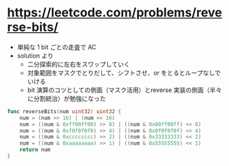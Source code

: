 # https://leetcode.com/problems/reverse-bits/

- 単純な 1 bit ごとの走査で AC
- solution より
    - 二分探索的に左右をスワップしていく
    - 対象範囲をマスクでとりだして、シフトさせ、or をとるとループなしでいける
    - bit 演算のコツとしての側面（マスク活用）とreverse 実装の側面（半々に分割統治）が勉強になった

```go
func reverseBits(num uint32) uint32 {
    num = (num >> 16) | (num << 16)
    num = ((num & 0xff00ff00) >> 8) | ((num & 0x00ff00ff) << 8)
    num = ((num & 0xf0f0f0f0) >> 4) | ((num & 0x0f0f0f0f) << 4)
    num = ((num & 0xcccccccc) >> 2) | ((num & 0x33333333) << 2)
    num = ((num & 0xaaaaaaaa) >> 1) | ((num & 0x55555555) << 1)
    return num
}
```
